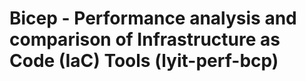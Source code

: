 # Bicep - Performance analysis and comparison of Infrastructure as Code (IaC) Tools (lyit-perf-bcp)

